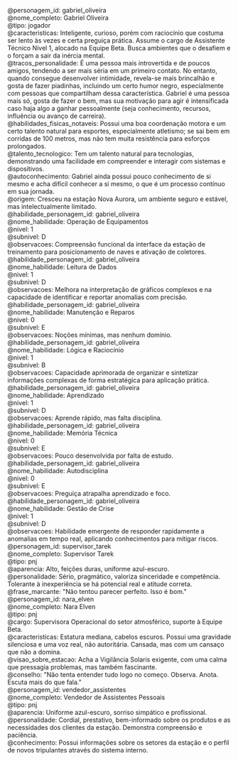 @personagem\_id: gabriel\_oliveira  
@nome\_completo: Gabriel Oliveira  
@tipo: jogador  
@caracteristicas: Inteligente, curioso, porém com raciocínio que costuma ser lento às vezes e certa preguiça prática. Assume o cargo de Assistente Técnico Nível 1, alocado na Equipe Beta. Busca ambientes que o desafiem e o forçam a sair da inércia mental.  
@tracos\_personalidade: É uma pessoa mais introvertida e de poucos amigos, tendendo a ser mais séria em um primeiro contato. No entanto, quando consegue desenvolver intimidade, revela-se mais brincalhão e gosta de fazer piadinhas, incluindo um certo humor negro, especialmente com pessoas que compartilham dessa característica. Gabriel é uma pessoa mais só, gosta de fazer o bem, mas sua motivação para agir é intensificada caso haja algo a ganhar pessoalmente (seja conhecimento, recursos, influência ou avanço de carreira).  
@habilidades\_fisicas\_notaveis: Possui uma boa coordenação motora e um certo talento natural para esportes, especialmente atletismo; se sai bem em corridas de 100 metros, mas não tem muita resistência para esforços prolongados.  
@talento\_tecnologico: Tem um talento natural para tecnologias, demonstrando uma facilidade em compreender e interagir com sistemas e dispositivos.  
@autoconhecimento: Gabriel ainda possui pouco conhecimento de si mesmo e acha difícil conhecer a si mesmo, o que é um processo contínuo em sua jornada.  
@origem: Cresceu na estação Nova Aurora, um ambiente seguro e estável, mas intelectualmente limitado.  
@habilidade\_personagem\_id: gabriel\_oliveira  
@nome\_habilidade: Operação de Equipamentos  
@nivel: 1  
@subnivel: D  
@observacoes: Compreensão funcional da interface da estação de treinamento para posicionamento de naves e ativação de coletores.  
@habilidade\_personagem\_id: gabriel\_oliveira  
@nome\_habilidade: Leitura de Dados  
@nivel: 1  
@subnivel: D  
@observacoes: Melhora na interpretação de gráficos complexos e na capacidade de identificar e reportar anomalias com precisão.  
@habilidade\_personagem\_id: gabriel\_oliveira  
@nome\_habilidade: Manutenção e Reparos  
@nivel: 0  
@subnivel: E  
@observacoes: Noções mínimas, mas nenhum domínio.  
@habilidade\_personagem\_id: gabriel\_oliveira  
@nome\_habilidade: Lógica e Raciocínio  
@nivel: 1  
@subnivel: B  
@observacoes: Capacidade aprimorada de organizar e sintetizar informações complexas de forma estratégica para aplicação prática.  
@habilidade\_personagem\_id: gabriel\_oliveira  
@nome\_habilidade: Aprendizado  
@nivel: 1  
@subnivel: D  
@observacoes: Aprende rápido, mas falta disciplina.  
@habilidade\_personagem\_id: gabriel\_oliveira  
@nome\_habilidade: Memória Técnica  
@nivel: 0  
@subnivel: E  
@observacoes: Pouco desenvolvida por falta de estudo.  
@habilidade\_personagem\_id: gabriel\_oliveira  
@nome\_habilidade: Autodisciplina  
@nivel: 0  
@subnivel: E  
@observacoes: Preguiça atrapalha aprendizado e foco.  
@habilidade\_personagem\_id: gabriel\_oliveira  
@nome\_habilidade: Gestão de Crise  
@nivel: 1  
@subnivel: D  
@observacoes: Habilidade emergente de responder rapidamente a anomalias em tempo real, aplicando conhecimentos para mitigar riscos.  
@personagem\_id: supervisor\_tarek  
@nome\_completo: Supervisor Tarek  
@tipo: pnj  
@aparencia: Alto, feições duras, uniforme azul-escuro.  
@personalidade: Sério, pragmático, valoriza sinceridade e competência. Tolerante à inexperiência se há potencial real e atitude correta.  
@frase\_marcante: "Não tentou parecer perfeito. Isso é bom."  
@personagem\_id: nara\_elven  
@nome\_completo: Nara Elven  
@tipo: pnj  
@cargo: Supervisora Operacional do setor atmosférico, suporte à Equipe Beta.  
@caracteristicas: Estatura mediana, cabelos escuros. Possui uma gravidade silenciosa e uma voz real, não autoritária. Cansada, mas com um cansaço que não a domina.  
@visao\_sobre\_estacao: Acha a Vigilância Solaris exigente, com uma calma que pressagia problemas, mas também fascinante.  
@conselho: "Não tenta entender tudo logo no começo. Observa. Anota. Escuta mais do que fala."  
@personagem\_id: vendedor\_assistentes  
@nome\_completo: Vendedor de Assistentes Pessoais  
@tipo: pnj  
@aparencia: Uniforme azul-escuro, sorriso simpático e profissional.  
@personalidade: Cordial, prestativo, bem-informado sobre os produtos e as necessidades dos clientes da estação. Demonstra compreensão e paciência.  
@conhecimento: Possui informações sobre os setores da estação e o perfil de novos tripulantes através do sistema interno.